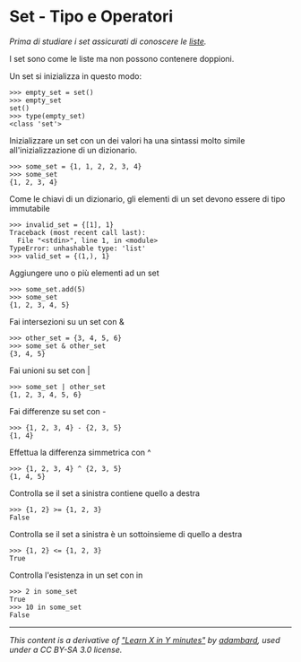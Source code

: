 # Set - Tipo e Operatori 

_Prima di studiare i set assicurati di conoscere le [liste](Type_List.md)._

I set sono come le liste ma non possono contenere doppioni.

Un set si inizializza in questo modo:

    >>> empty_set = set()                                  
    >>> empty_set
    set()
    >>> type(empty_set)
    <class 'set'>

Inizializzare un set con un dei valori ha una sintassi molto simile all'inizializzazione di un dizionario.

    >>> some_set = {1, 1, 2, 2, 3, 4}                      
    >>> some_set
    {1, 2, 3, 4}

Come le chiavi di un dizionario, gli elementi di un set devono essere di tipo immutabile

    >>> invalid_set = {[1], 1}                             
    Traceback (most recent call last):
      File "<stdin>", line 1, in <module>
    TypeError: unhashable type: 'list'
    >>> valid_set = {(1,), 1}


Aggiungere uno o più elementi ad un set

    >>> some_set.add(5)                                    
    >>> some_set
    {1, 2, 3, 4, 5}


Fai intersezioni su un set con &

    >>> other_set = {3, 4, 5, 6}                           
    >>> some_set & other_set  
    {3, 4, 5}

Fai unioni su set con |

    >>> some_set | other_set                               
    {1, 2, 3, 4, 5, 6}


Fai differenze su set con -

    >>> {1, 2, 3, 4} - {2, 3, 5}                           
    {1, 4}


Effettua la differenza simmetrica con ^

    >>> {1, 2, 3, 4} ^ {2, 3, 5}                           
    {1, 4, 5}


Controlla se il set a sinistra contiene quello a destra

    >>> {1, 2} >= {1, 2, 3}                                
    False

Controlla se il set a sinistra è un sottoinsieme di quello a destra

    >>> {1, 2} <= {1, 2, 3}                                
    True


Controlla l'esistenza in un set con in

    >>> 2 in some_set                                      
    True
    >>> 10 in some_set
    False



---

_This content is a derivative of ["Learn X in Y minutes"](https://github.com/adambard/learnxinyminutes-docs) by [adambard](https://github.com/adambard), used under a CC BY-SA 3.0 license._
